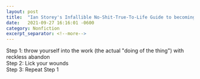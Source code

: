 ```yaml
---
layout: post
title:  "Ian Storey's Infallible No-Shit-True-To-Life Guide to becoming an Expert"
date:   2021-09-27 16:16:01 -0600
category: Nonfiction
excerpt_separator: <!--more-->
---
```

Step 1: throw yourself into the work (the actual "doing of the thing") with reckless abandon
<br>
Step 2: Lick your wounds
<br>
Step 3: Repeat Step 1
